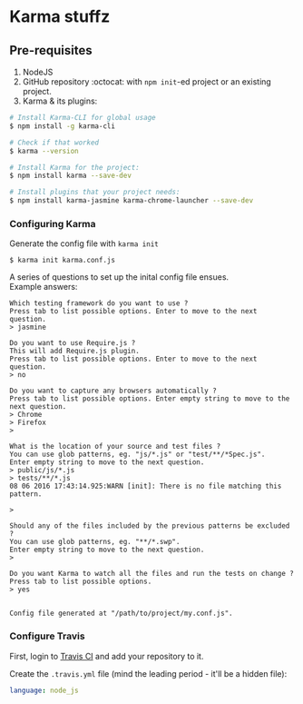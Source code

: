 # Karma stuffz

## Pre-requisites
1. NodeJS
2. GitHub repository :octocat: with `npm init`-ed project or an existing project.
3. Karma & its plugins:
 ```sh
 # Install Karma-CLI for global usage
 $ npm install -g karma-cli
 
 # Check if that worked
 $ karma --version
 
 # Install Karma for the project:
 $ npm install karma --save-dev

 # Install plugins that your project needs:
 $ npm install karma-jasmine karma-chrome-launcher --save-dev
 ```

### Configuring Karma

Generate the config file with `karma init`
```
$ karma init karma.conf.js
```
A series of questions to set up the inital config file ensues.  
Example answers:
```
Which testing framework do you want to use ?
Press tab to list possible options. Enter to move to the next question.
> jasmine

Do you want to use Require.js ?
This will add Require.js plugin.
Press tab to list possible options. Enter to move to the next question.
> no

Do you want to capture any browsers automatically ?
Press tab to list possible options. Enter empty string to move to the next question.
> Chrome
> Firefox
> 

What is the location of your source and test files ?
You can use glob patterns, eg. "js/*.js" or "test/**/*Spec.js".
Enter empty string to move to the next question.
> public/js/*.js
> tests/**/*.js
08 06 2016 17:43:14.925:WARN [init]: There is no file matching this pattern.

> 

Should any of the files included by the previous patterns be excluded ?
You can use glob patterns, eg. "**/*.swp".
Enter empty string to move to the next question.
> 

Do you want Karma to watch all the files and run the tests on change ?
Press tab to list possible options.
> yes


Config file generated at "/path/to/project/my.conf.js".
```

### Configure Travis
First, login to [Travis CI](https://travis-ci.org/) and add your repository to it.

Create the `.travis.yml` file (mind the leading period - it'll be a hidden file):
```yml
language: node_js

```
